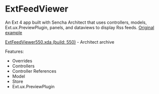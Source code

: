 ExtFeedViewer
================================

An Ext 4 app built with Sencha Architect that uses controllers, models, Ext.ux.PreviewPlugin, panels, and dataviews to display Rss feeds.  [Original example](http://docs.sencha.com/ext-js/4-0/#!/example/feed-viewer/feed-viewer.html)

[ExtFeedViewer550.xda (build: 550)](https://github.com/downloads/SenchaArchitect/ExtFeedViewer/ExtFeedViewer550.xda) - Architect archive

Features:
- Overrides
- Controllers
- Controller References
- Model
- Store
- Ext.ux.PreviewPlugin
